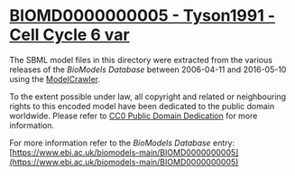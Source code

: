[BIOMD0000000005 - Tyson1991 - Cell Cycle 6 var](https://www.ebi.ac.uk/biomodels-main/BIOMD0000000005)
==============================================

The SBML model files in this directory were extracted from the various
releases of the *BioModels Database* between 2006-04-11 and 2016-05-10
using the [ModelCrawler](https://github.com/FreakyBytes/ModelCrawler).

To the extent possible under law, all copyright and related or neighbouring rights to this encoded model have been dedicated to the public domain worldwide.
Please refer to [CC0 Public Domain Dedication](http://creativecommons.org/publicdomain/zero/1.0/) for more information.

For more information refer to the *BioModels Database* entry: [https://www.ebi.ac.uk/biomodels-main/BIOMD0000000005](https://www.ebi.ac.uk/biomodels-main/BIOMD0000000005)
